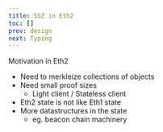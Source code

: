 ```yaml
---
title: SSZ in Eth2
toc: []
prev: design
next: Typing
---
```




Motivation in Eth2

- Need to merkleize collections of objects
- Need small proof sizes
  - Light client / Stateless client
- Eth2 state is not like Eth1 state
- More datastructures in the state
  - eg. beacon chain machinery

